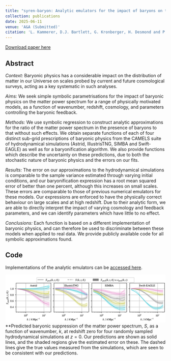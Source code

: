 ```yaml
---
title: "syren-baryon: Analytic emulators for the impact of baryons on the matter power spectrum"
collection: publications
date: 2025-06-11
venue: 'A&A (Submitted)'
citation: 'L. Kammerer, D.J. Bartlett, G. Kronberger, H. Desmond and P.G. Ferreira (2025). &quot;syren-baryon: Analytic emulators for the impact of baryons on the matter power spectrum.&quot; <i>arXiv:2506.08783</i>.'
---
```


[Download paper here](https://arxiv.org/abs/2506.08783)

## Abstract
*Context:* Baryonic physics has a considerable impact on the distribution of matter in our Universe on scales probed by current and future cosmological surveys, acting as a key systematic in such analyses. 

*Aims:* We seek simple symbolic parametrisations for the impact of baryonic physics on the matter power spectrum for a range of physically motivated models, as a function of wavenumber, redshift, cosmology, and parameters controlling the baryonic feedback. 

*Methods:* We use symbolic regression to construct analytic approximations for the ratio of the matter power spectrum in the presence of baryons to that without such effects. We obtain separate functions of each of four distinct sub-grid prescriptions of baryonic physics from the CAMELS suite of hydrodynamical simulations (Astrid, IllustrisTNG, SIMBA and Swift-EAGLE) as well as for a baryonification algorithm. We also provide functions which describe the uncertainty on these predictions, due to both the stochastic nature of baryonic physics and the errors on our fits. 

*Results:* The error on our approximations to the hydrodynamical simulations is comparable to the sample variance estimated through varying initial conditions, and our baryonification expression has a root mean squared error of better than one percent, although this increases on small scales. These errors are comparable to those of previous numerical emulators for these models. Our expressions are enforced to have the physically correct behaviour on large scales and at high redshift. Due to their analytic form, we are able to directly interpret the impact of varying cosmology and feedback parameters, and we can identify parameters which have little to no effect.  

*Conclusions:* Each function is based on a different implementation of baryonic physics, and can therefore be used to discriminate between these models when applied to real data. We provide publicly available code for all symbolic approximations found. 

## Code
Implementations of the analytic emulators can be [accessed here](https://github.com/DeaglanBartlett/symbolic_pofk).

![example_pk_suppression](/files/2025-06-11-syren-baryon.png)
**Predicted baryonic suppression of the matter power spectrum, $S$, as a function of wavenumber, $k$, at redshift zero for four randomly sampled hydrodynamical simulations at $z=0$. Our predictions are shown as solid lines, and the shaded regions give the estimated error on these. The dashed lines give the true values measured from the simulations, which are seen to be consistent with our predictions.
